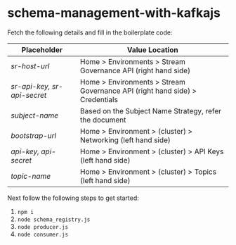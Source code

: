 # schema-management-with-kafkajs

Fetch the following details and fill in the boilerplate code:

| Placeholder | Value Location | 
| ----------- | -------------- |
| *sr-host-url* | Home > Environments > Stream Governance API (right hand side) |
| *sr-api-key, sr-api-secret* | Home > Environments > Stream Governance API (right hand side) > Credentials |
| *subject-name* | Based on the Subject Name Strategy, refer the document |
| *bootstrap-url* | Home > Environment > (cluster) > Networking (left hand side) |
| *api-key, api-secret* | Home > Environment > (cluster) > API Keys (left hand side) |
| *topic-name* | Home > Environment > (cluster) > Topics (left hand side) |

Next follow the following steps to get started:

1. `npm i`
2. `node schema_registry.js`
3. `node producer.js `
4. `node consumer.js `